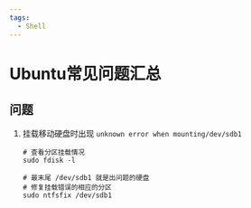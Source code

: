 ```yaml
---
tags:
  - Shell
---
```

# Ubuntu常见问题汇总

## 问题
1. 挂载移动硬盘时出现 `unknown error when mounting/dev/sdb1`

    ```shell
    # 查看分区挂载情况
    sudo fdisk -l

    # 最末尾 /dev/sdb1 就是出问题的硬盘
    # 修复挂载错误的相应的分区
    sudo ntfsfix /dev/sdb1
    ```
